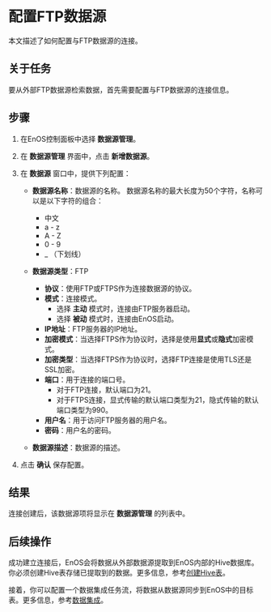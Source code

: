 # 配置FTP数据源

本文描述了如何配置与FTP数据源的连接。


## 关于任务<description>

要从外部FTP数据源检索数据，首先需要配置与FTP数据源的连接信息。


## 步骤<procedure>

1. 在EnOS控制面板中选择 **数据源管理**。

2. 在 **数据源管理** 界面中，点击 **新增数据源**。

3. 在 **数据源** 窗口中，提供下列配置：

   - **数据源名称**：数据源的名称。 数据源名称的最大长度为50个字符，名称可以是以下字符的组合：
     - 中文
     - a - z
     - A - Z
     - 0 - 9
     - _ （下划线）

   - **数据源类型**：FTP
     - **协议**：使用FTP或FTPS作为连接数据源的协议。
     - **模式**：连接模式。
       - 选择 **主动** 模式时，连接由FTP服务器启动。
       - 选择 **被动** 模式时，连接由EnOS启动。
     - **IP地址**：FTP服务器的IP地址。
     - **加密模式**：当选择FTPS作为协议时，选择是使用**显式**或**隐式**加密模式。
     - **加密类型**：当选择FTPS作为协议时，选择FTP连接是使用TLS还是SSL加密。
     - **端口**：用于连接的端口号。
       - 对于FTP连接，默认端口为21。
       - 对于FTPS连接，显式传输的默认端口类型为21，隐式传输的默认端口类型为990。
     - **用户名**：用于访问FTP服务器的用户名。
     - **密码**：用户名的密码。
   - **数据源描述**：数据源的描述。

4. 点击 **确认** 保存配置。

## 结果<result>

连接创建后，该数据源项将显示在 **数据源管理** 的列表中。


## 后续操作<followup>

成功建立连接后，EnOS会将数据从外部数据源提取到EnOS内部的Hive数据库。你必须创建Hive表存储已提取到的数据。更多信息，参考[创建Hive表](https://www.envisioniot.com/docs/data-explorer/zh_CN/latest/creating_hivetable.html)。

接着，你可以配置一个数据集成任务流，将数据从数据源同步到EnOS中的目标表。更多信息，参考[数据集成](../data_integration/index)。
